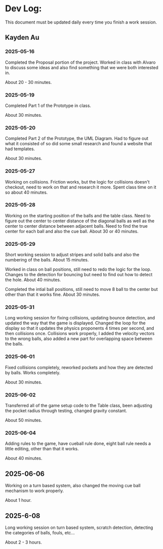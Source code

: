 # Dev Log:

This document must be updated daily every time you finish a work session.

## Kayden Au

### 2025-05-16
Completed the Proposal portion of the project. Worked in class with Alvaro to discuss some ideas and also find something that we were both interested in. 

About 20 - 30 minutes.

### 2025-05-19
Completed Part 1 of the Prototype in class. 

About 30 minutes.

### 2025-05-20
Completed Part 2 of the Prototype, the UML Diagram. Had to figure out what it consisted of so did some small research and found a website that had templates. 

About 30 minutes.

### 2025-05-27
Working on collisions. Friction works, but the logic for collisions doesn't checkout, need to work on that and research it more. Spent class time on it so about 40 minutes.

### 2025-05-28
Working on the starting position of the balls and the table class. Need to figure out the center to center distance of the diagonal balls as well as the center to center distance between adjacent balls. Need to find the true center for each ball and also the cue ball. About 30 or 40 minutes.

### 2025-05-29
Short working session to adjust stripes and solid balls and also the numbering of the balls. About 15 minutes.

Worked in class on ball positions, still need to redo the logic for the loop. Changes to the detection for bouncing but need to find out how to detect the hole. About 40 minutes.

Completed the intial ball positions, still need to move 8 ball to the center but other than that it works fine. About 30 minutes. 

### 2025-05-31
Long working session for fixing collisions, updating bounce detection, and updated the way that the game is displayed. Changed the loop for the display so that it updates the physics proponents 4 times per second, and then collisions once. Collisions work properly, I added the velocity vectors to the wrong balls, also added a new part for overlapping space between the balls. 

### 2025-06-01
Fixed collisions completely, reworked pockets and how they are detected by balls. Works completely.

About 30 minutes.

### 2025-06-02
Transferred all of the game setup code to the Table class, been adjusting the pocket radius through testing, changed gravity constant.

About 50 minutes.

### 2025-06-04 
Adding rules to the game, have cueball rule done, eight ball rule needs a little editing, other than that it works. 

About 40 minutes.

## 2025-06-06
Working on a turn based system, also changed the moving cue ball mechanism to work properly.

About 1 hour. 

## 2025-6-08
Long working session on turn based system, scratch detection, detecting the categories of balls, fouls, etc...

About 2 - 3 hours.